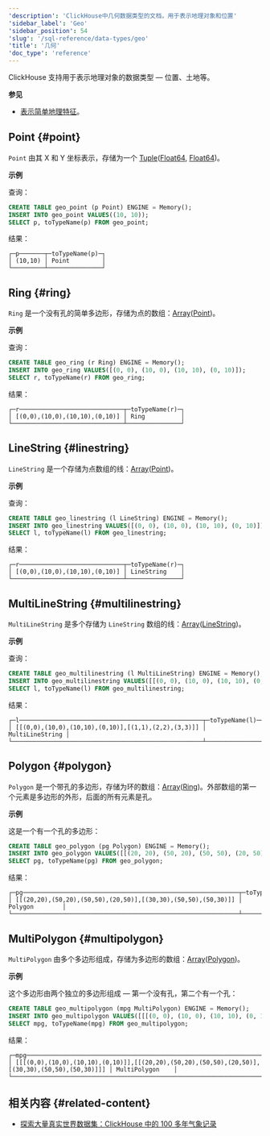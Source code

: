 ```yaml
---
'description': 'ClickHouse中几何数据类型的文档，用于表示地理对象和位置'
'sidebar_label': 'Geo'
'sidebar_position': 54
'slug': '/sql-reference/data-types/geo'
'title': '几何'
'doc_type': 'reference'
---
```


ClickHouse 支持用于表示地理对象的数据类型 — 位置、土地等。

**参见**
- [表示简单地理特征](https://en.wikipedia.org/wiki/GeoJSON)。

## Point {#point}

`Point` 由其 X 和 Y 坐标表示，存储为一个 [Tuple](tuple.md)([Float64](float.md), [Float64](float.md))。

**示例**

查询：

```sql
CREATE TABLE geo_point (p Point) ENGINE = Memory();
INSERT INTO geo_point VALUES((10, 10));
SELECT p, toTypeName(p) FROM geo_point;
```
结果：

```text
┌─p───────┬─toTypeName(p)─┐
│ (10,10) │ Point         │
└─────────┴───────────────┘
```

## Ring {#ring}

`Ring` 是一个没有孔的简单多边形，存储为点的数组：[Array](array.md)([Point](#point))。

**示例**

查询：

```sql
CREATE TABLE geo_ring (r Ring) ENGINE = Memory();
INSERT INTO geo_ring VALUES([(0, 0), (10, 0), (10, 10), (0, 10)]);
SELECT r, toTypeName(r) FROM geo_ring;
```
结果：

```text
┌─r─────────────────────────────┬─toTypeName(r)─┐
│ [(0,0),(10,0),(10,10),(0,10)] │ Ring          │
└───────────────────────────────┴───────────────┘
```

## LineString {#linestring}

`LineString` 是一个存储为点数组的线：[Array](array.md)([Point](#point))。

**示例**

查询：

```sql
CREATE TABLE geo_linestring (l LineString) ENGINE = Memory();
INSERT INTO geo_linestring VALUES([(0, 0), (10, 0), (10, 10), (0, 10)]);
SELECT l, toTypeName(l) FROM geo_linestring;
```
结果：

```text
┌─r─────────────────────────────┬─toTypeName(r)─┐
│ [(0,0),(10,0),(10,10),(0,10)] │ LineString    │
└───────────────────────────────┴───────────────┘
```

## MultiLineString {#multilinestring}

`MultiLineString` 是多个存储为 `LineString` 数组的线：[Array](array.md)([LineString](#linestring))。

**示例**

查询：

```sql
CREATE TABLE geo_multilinestring (l MultiLineString) ENGINE = Memory();
INSERT INTO geo_multilinestring VALUES([[(0, 0), (10, 0), (10, 10), (0, 10)], [(1, 1), (2, 2), (3, 3)]]);
SELECT l, toTypeName(l) FROM geo_multilinestring;
```
结果：

```text
┌─l───────────────────────────────────────────────────┬─toTypeName(l)───┐
│ [[(0,0),(10,0),(10,10),(0,10)],[(1,1),(2,2),(3,3)]] │ MultiLineString │
└─────────────────────────────────────────────────────┴─────────────────┘
```

## Polygon {#polygon}

`Polygon` 是一个带孔的多边形，存储为环的数组：[Array](array.md)([Ring](#ring))。外部数组的第一个元素是多边形的外形，后面的所有元素是孔。

**示例**

这是一个有一个孔的多边形：

```sql
CREATE TABLE geo_polygon (pg Polygon) ENGINE = Memory();
INSERT INTO geo_polygon VALUES([[(20, 20), (50, 20), (50, 50), (20, 50)], [(30, 30), (50, 50), (50, 30)]]);
SELECT pg, toTypeName(pg) FROM geo_polygon;
```
结果：

```text
┌─pg────────────────────────────────────────────────────────────┬─toTypeName(pg)─┐
│ [[(20,20),(50,20),(50,50),(20,50)],[(30,30),(50,50),(50,30)]] │ Polygon        │
└───────────────────────────────────────────────────────────────┴────────────────┘
```

## MultiPolygon {#multipolygon}

`MultiPolygon` 由多个多边形组成，存储为多边形的数组：[Array](array.md)([Polygon](#polygon))。

**示例**

这个多边形由两个独立的多边形组成 — 第一个没有孔，第二个有一个孔：

```sql
CREATE TABLE geo_multipolygon (mpg MultiPolygon) ENGINE = Memory();
INSERT INTO geo_multipolygon VALUES([[[(0, 0), (10, 0), (10, 10), (0, 10)]], [[(20, 20), (50, 20), (50, 50), (20, 50)],[(30, 30), (50, 50), (50, 30)]]]);
SELECT mpg, toTypeName(mpg) FROM geo_multipolygon;
```
结果：

```text
┌─mpg─────────────────────────────────────────────────────────────────────────────────────────────┬─toTypeName(mpg)─┐
│ [[[(0,0),(10,0),(10,10),(0,10)]],[[(20,20),(50,20),(50,50),(20,50)],[(30,30),(50,50),(50,30)]]] │ MultiPolygon    │
└─────────────────────────────────────────────────────────────────────────────────────────────────┴─────────────────┘
```

## 相关内容 {#related-content}

- [探索大量真实世界数据集：ClickHouse 中的 100 多年气象记录](https://clickhouse.com/blog/real-world-data-noaa-climate-data)
